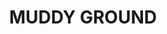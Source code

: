 ---
title: "MUDDY GROUND"
price: "TBA"
desc: "Opis nije dostupan"
img_path: "/assets/img/A.MIG-2105.jpg"
brand: AMMO
available: true
cat: "dioramas"
subcat: "ACRYLIC MUD (250 mL. jars)"
subsubcat: "SS"
---
